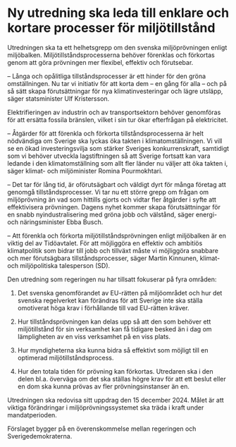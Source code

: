 # Ny utredning ska leda till enklare och kortare processer för miljötillstånd

Utredningen ska ta ett helhetsgrepp om den svenska miljöprövningen enligt miljöbalken. Miljötillståndsprocesserna behöver förenklas och förkortas genom att göra prövningen mer flexibel, effektiv och förutsebar.

– Långa och opålitliga tillståndsprocesser är ett hinder för den gröna omställningen. Nu tar vi initiativ för att korta dem – en gång för alla – och på så sätt skapa förutsättningar för nya klimatinvesteringar och lägre utsläpp, säger statsminister Ulf Kristersson.

Elektrifieringen av industrin och av transportsektorn behöver genomföras för att ersätta fossila bränslen, vilket i sin tur ökar efterfrågan på elektricitet.

– Åtgärder för att förenkla och förkorta tillståndsprocesserna är helt nödvändiga om Sverige ska lyckas öka takten i klimatomställningen. Vi vill se en ökad investeringsvilja som stärker Sveriges konkurrenskraft, samtidigt som vi behöver utveckla lagstiftningen så att Sverige fortsatt kan vara ledande i den klimatomställning som allt fler länder nu väljer att öka takten i, säger klimat- och miljöminister Romina Pourmokhtari.

– Det tar för lång tid, är oförutsägbart och väldigt dyrt för många företag att genomgå tillståndsprocesser. Vi tar nu ett större grepp om frågan om miljöprövning än vad som hittills gjorts och vidtar fler åtgärder i syfte att effektivisera prövningen. Dagens nyhet kommer skapa förutsättningar för en snabb nyindustralisering med gröna jobb och välstånd, säger energi- och näringsminister Ebba Busch.

– Att förenkla och förkorta miljötillståndsprövningen enligt miljöbalken är en viktig del av Tidöavtalet. För att möjliggöra en effektiv och ambitiös klimatpolitik som bidrar till jobb och tillväxt måste vi möjliggöra snabbare och mer förutsägbara tillståndsprocesser, säger Martin Kinnunen, klimat- och miljöpolitiska talesperson (SD).

Den utredning som regeringen nu har tillsatt fokuserar på fyra områden:

1. Det svenska genomförandet av EU-rätten på miljöområdet och hur det svenska regelverket kan förändras för att Sverige inte ska ställa omotiverat höga krav i förhållande till vad EU-rätten kräver.

2. Hur tillståndsprövningen kan delas upp så att den som behöver ett miljötillstånd för sin verksamhet kan få tidigare besked än i dag om lämpligheten av en viss verksamhet på en viss plats.

3. Hur myndigheterna ska kunna bidra så effektivt som möjligt till en optimerad miljötillståndsprocess.

4. Hur den totala tiden för prövning kan förkortas. Utredaren ska i den delen bl.a. överväga om det ska ställas högre krav för att ett beslut eller en dom ska kunna prövas av fler prövningsinstanser än en.

Utredningen ska redovisa sitt uppdrag den 15 december 2024. Målet är att viktiga förändringar i miljöprövningssystemet ska träda i kraft under mandatperioden.

Förslaget bygger på en överenskommelse mellan regeringen och Sverigedemokraterna.
